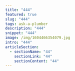 ```yaml
---
title: "444"
featured: true
slug: "444"
tags: ask-a-plumber
description: "444"
snippet: "444"
image: /img/1604466354079.jpg
intro: "444"
articleSection:
  - sectionName: "44"
    sectionLink: "44"
    sectionContent: "44"
---
```

